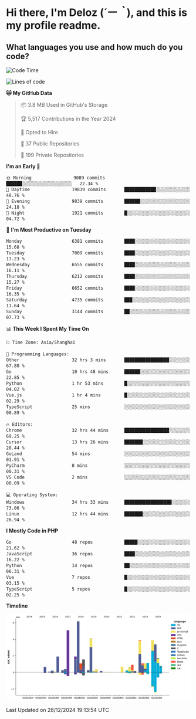 # **Hi there, I'm Deloz (*´ー｀*), and this is my profile readme.**

## **What languages you use and how much do you code?**

<!--START_SECTION:waka-->
![Code Time](http://img.shields.io/badge/Code%20Time-5%2C373%20hrs%2054%20mins-blue)

![Lines of code](https://img.shields.io/badge/From%20Hello%20World%20I%27ve%20Written-44.0%20million%20lines%20of%20code-blue)

**🐱 My GitHub Data** 

> 📦 3.8 MB Used in GitHub's Storage 
 > 
> 🏆 5,517 Contributions in the Year 2024
 > 
> 💼 Opted to Hire
 > 
> 📜 37 Public Repositories 
 > 
> 🔑 199 Private Repositories 
 > 
**I'm an Early 🐤** 

```text
🌞 Morning                9089 commits        ██████░░░░░░░░░░░░░░░░░░░   22.34 % 
🌆 Daytime                19839 commits       ████████████░░░░░░░░░░░░░   48.76 % 
🌃 Evening                9839 commits        ██████░░░░░░░░░░░░░░░░░░░   24.18 % 
🌙 Night                  1921 commits        █░░░░░░░░░░░░░░░░░░░░░░░░   04.72 % 
```
📅 **I'm Most Productive on Tuesday** 

```text
Monday                   6381 commits        ████░░░░░░░░░░░░░░░░░░░░░   15.68 % 
Tuesday                  7009 commits        ████░░░░░░░░░░░░░░░░░░░░░   17.23 % 
Wednesday                6555 commits        ████░░░░░░░░░░░░░░░░░░░░░   16.11 % 
Thursday                 6212 commits        ████░░░░░░░░░░░░░░░░░░░░░   15.27 % 
Friday                   6652 commits        ████░░░░░░░░░░░░░░░░░░░░░   16.35 % 
Saturday                 4735 commits        ███░░░░░░░░░░░░░░░░░░░░░░   11.64 % 
Sunday                   3144 commits        ██░░░░░░░░░░░░░░░░░░░░░░░   07.73 % 
```


📊 **This Week I Spent My Time On** 

```text
🕑︎ Time Zone: Asia/Shanghai

💬 Programming Languages: 
Other                    32 hrs 3 mins       █████████████████░░░░░░░░   67.80 % 
Go                       10 hrs 48 mins      ██████░░░░░░░░░░░░░░░░░░░   22.85 % 
Python                   1 hr 53 mins        █░░░░░░░░░░░░░░░░░░░░░░░░   04.02 % 
Vue.js                   1 hr 4 mins         █░░░░░░░░░░░░░░░░░░░░░░░░   02.29 % 
TypeScript               25 mins             ░░░░░░░░░░░░░░░░░░░░░░░░░   00.89 % 

🔥 Editors: 
Chrome                   32 hrs 44 mins      █████████████████░░░░░░░░   69.25 % 
Cursor                   13 hrs 26 mins      ███████░░░░░░░░░░░░░░░░░░   28.44 % 
GoLand                   54 mins             ░░░░░░░░░░░░░░░░░░░░░░░░░   01.91 % 
PyCharm                  8 mins              ░░░░░░░░░░░░░░░░░░░░░░░░░   00.31 % 
VS Code                  2 mins              ░░░░░░░░░░░░░░░░░░░░░░░░░   00.09 % 

💻 Operating System: 
Windows                  34 hrs 33 mins      ██████████████████░░░░░░░   73.06 % 
Linux                    12 hrs 44 mins      ███████░░░░░░░░░░░░░░░░░░   26.94 % 
```

**I Mostly Code in PHP** 

```text
Go                       48 repos            █████░░░░░░░░░░░░░░░░░░░░   21.62 % 
JavaScript               36 repos            ████░░░░░░░░░░░░░░░░░░░░░   16.22 % 
Python                   14 repos            ██░░░░░░░░░░░░░░░░░░░░░░░   06.31 % 
Vue                      7 repos             █░░░░░░░░░░░░░░░░░░░░░░░░   03.15 % 
TypeScript               5 repos             █░░░░░░░░░░░░░░░░░░░░░░░░   02.25 % 
```



**Timeline**

![Lines of Code chart](https://raw.githubusercontent.com/deloz/deloz/main/assets/bar_graph.png)


 Last Updated on 28/12/2024 19:13:54 UTC
<!--END_SECTION:waka-->
